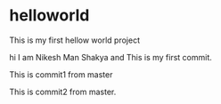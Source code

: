 # helloworld
This is my first hellow world project

hi I am Nikesh Man Shakya and This is my first commit.

This is commit1 from master

This is commit2 from master.
